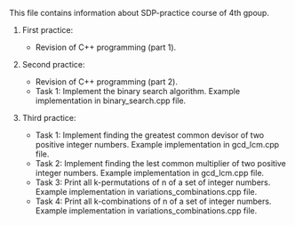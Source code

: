 This file contains information about SDP-practice course of 4th gpoup.

1. First practice:
	* Revision of C++ programming (part 1).

2. Second practice:
	* Revision of C++ programming (part 2).
	* Task 1:
		Implement the binary search algorithm.
		Example implementation in binary_search.cpp file.

3. Third practice:
	* Task 1:
		Implement finding the greatest common devisor of two positive integer numbers.
		Example implementation in gcd_lcm.cpp file.
	* Task 2:
		Implement finding the lest common multiplier of two positive integer numbers.
		Example implementation in gcd_lcm.cpp file.
	* Task 3:
		Print all k-permutations of n of a set of integer numbers.
		Example implementation in variations_combinations.cpp file.
	* Task 4:
		Print all k-combinations of n of a set of integer numbers.
		Example implementation in variations_combinations.cpp file.
